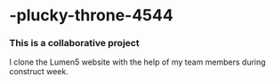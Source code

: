 # -plucky-throne-4544
### This is a collaborative project
I clone the Lumen5 website with the help of my team members during construct week.
